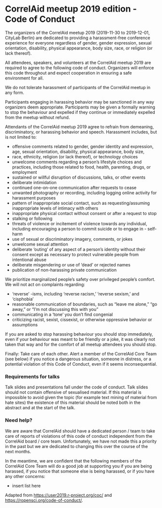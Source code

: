 # CorrelAid meetup 2019 edition - Code of Conduct

The organizers of the CorrelAid meetup 2019 (2019-11-30 to 2019-12-01, CityLab Berlin) are dedicated to providing a harassment-free conference experience for everyone regardless of gender, gender expression, sexual orientation, disability, physical appearance, body size, race, or religion (or lack thereof).

All attendees, speakers, and volunteers at the CorrelAid meetup 2019 are required to agree to the following code of conduct. Organizers will enforce this code throughout and expect cooperation in ensuring a safe environment for all.

We do not tolerate harassment of participants of the CorrelAid meetup in any form.

Participants engaging in harassing behavior may be sanctioned in any way organizers deem appropriate. Participants may be given a formally warning to stop the behaviour and expelled if they continue or immediately expelled from the meetup without refund.

Attendants of the CorrelAid meetup 2019 agree to refrain from demeaning, discriminatory, or harassing behavior and speech. Harassment includes, but is not limited to:

- offensive comments related to gender, gender identity and expression, age, sexual orientation, disability, physical appearance, body size,
- race, ethnicity, religion (or lack thereof), or technology choices
- unwelcome comments regarding a person’s lifestyle choices and practices, including those related to food, health, parenting, drugs, or employment
- sustained or willful disruption of discussions, talks, or other events
- deliberate intimidation
- continued one-on-one communication after requests to cease
- unwanted photography or recording, including logging online activity for harassment purposes
- pattern of inappropriate social contact, such as requesting/assuming inappropriate levels of intimacy with others
- inappropriate physical contact without consent or after a request to stop
- stalking or following
- threats of violence or incitement of violence towards any individual, including encouraging a person to commit suicide or to engage in - self-harm
- use of sexual or discriminatory imagery, comments, or jokes
- unwelcome sexual attention
- deliberate ‘outing’ of any aspect of a person’s identity without their consent except as necessary to protect vulnerable people from intentional abuse
- deliberate misgendering or use of ‘dead’ or rejected names
- publication of non-harassing private communication

We prioritize marginalized people’s safety over privileged people’s comfort. We will not act on complaints regarding:

- ‘reverse’ -isms, including ‘reverse racism,’ ‘reverse sexism,’ and ‘cisphobia’
- reasonable communication of boundaries, such as “leave me alone,” “go away,” or “I’m not discussing this with you”
- communicating in a ‘tone’ you don’t find congenial
- criticizing racist, sexist, cissexist, or otherwise oppressive behavior or assumptions

If you are asked to stop harassing behaviour you should stop immediately, even if your behaviour was meant to be friendly or a joke, it was clearly not taken that way and for the comfort of all meetup attendees you should stop.

Finally: Take care of each other. Alert a member of the CorrelAid Core Team (see below) if you notice a dangerous situation, someone in distress, or a potential violation of this Code of Conduct, even if it seems inconsequential.

### Requirements for talks

Talk slides and presentations fall under the code of conduct. Talk slides should not contain offensive of sexualised material. If this material is impossible to avoid given the topic (for example text mining of material from hate sites) the existence of this material should be noted both in the abstract and at the start of the talk.

### Need help?

We are aware that CorrelAid should have a dedicated person / team to take care of reports of violations of this code of conduct independent from the CorrelAid board / core team.
Unfortunately, we have not made this a priority in the past but we are dedicated to changing this over the course of the next months.

In the meantime, we are confident that the following members of the CorrelAid Core Team will do a good job at supporting you if you are being harassed, if you notice that someone else is being harassed, or if you have any other concerns:

- insert list here

Adapted from https://user2019.r-project.org/coc/ and https://ropensci.org/code-of-conduct/.
